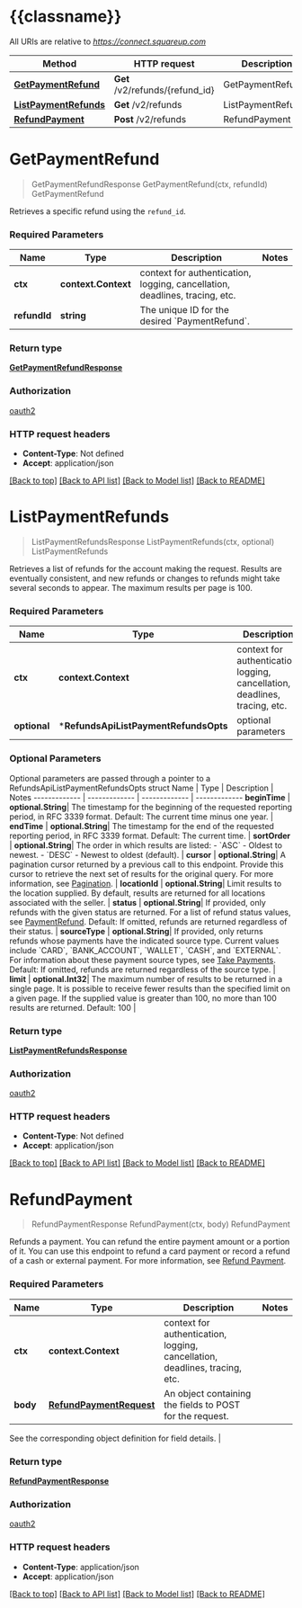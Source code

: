 # {{classname}}

All URIs are relative to *https://connect.squareup.com*

 Method                                                     | HTTP request                    | Description        
------------------------------------------------------------|---------------------------------|--------------------
 [**GetPaymentRefund**](RefundsApi.md#GetPaymentRefund)     | **Get** /v2/refunds/{refund_id} | GetPaymentRefund   
 [**ListPaymentRefunds**](RefundsApi.md#ListPaymentRefunds) | **Get** /v2/refunds             | ListPaymentRefunds 
 [**RefundPayment**](RefundsApi.md#RefundPayment)           | **Post** /v2/refunds            | RefundPayment      

# **GetPaymentRefund**

> GetPaymentRefundResponse GetPaymentRefund(ctx, refundId)
> GetPaymentRefund

Retrieves a specific refund using the `refund_id`.

### Required Parameters

 Name         | Type                | Description                                                                 | Notes 
--------------|---------------------|-----------------------------------------------------------------------------|-------
 **ctx**      | **context.Context** | context for authentication, logging, cancellation, deadlines, tracing, etc. 
 **refundId** | **string**          | The unique ID for the desired &#x60;PaymentRefund&#x60;.                    |

### Return type

[**GetPaymentRefundResponse**](GetPaymentRefundResponse.md)

### Authorization

[oauth2](../README.md#oauth2)

### HTTP request headers

- **Content-Type**: Not defined
- **Accept**: application/json

[[Back to top]](#) [[Back to API list]](../README.md#documentation-for-api-endpoints) [[Back to Model list]](../README.md#documentation-for-models) [[Back to README]](../README.md)

# **ListPaymentRefunds**

> ListPaymentRefundsResponse ListPaymentRefunds(ctx, optional)
> ListPaymentRefunds

Retrieves a list of refunds for the account making the request. Results are eventually consistent, and new refunds or
changes to refunds might take several seconds to appear. The maximum results per page is 100.

### Required Parameters

 Name         | Type                                  | Description                                                                 | Notes                
--------------|---------------------------------------|-----------------------------------------------------------------------------|----------------------
 **ctx**      | **context.Context**                   | context for authentication, logging, cancellation, deadlines, tracing, etc. 
 **optional** | ***RefundsApiListPaymentRefundsOpts** | optional parameters                                                         | nil if no parameters 

### Optional Parameters

Optional parameters are passed through a pointer to a RefundsApiListPaymentRefundsOpts struct
Name | Type | Description | Notes
------------- | ------------- | ------------- | -------------
**beginTime** | **optional.String**| The timestamp for the beginning of the requested reporting period, in RFC 3339
format. Default: The current time minus one year. |
**endTime** | **optional.String**| The timestamp for the end of the requested reporting period, in RFC 3339 format.
Default: The current time. |
**sortOrder** | **optional.String**| The order in which results are listed: - &#x60;ASC&#x60; - Oldest to newest. -
&#x60;DESC&#x60; - Newest to oldest (default). |
**cursor** | **optional.String**| A pagination cursor returned by a previous call to this endpoint. Provide this cursor
to retrieve the next set of results for the original query. For more information,
see [Pagination](https://developer.squareup.com/docs/basics/api101/pagination). |
**locationId** | **optional.String**| Limit results to the location supplied. By default, results are returned for all
locations associated with the seller. |
**status** | **optional.String**| If provided, only refunds with the given status are returned. For a list of refund
status values, see [PaymentRefund](entity:PaymentRefund). Default: If omitted, refunds are returned regardless of their
status. |
**sourceType** | **optional.String**| If provided, only returns refunds whose payments have the indicated source type.
Current values include &#x60;CARD&#x60;, &#x60;BANK_ACCOUNT&#x60;, &#x60;WALLET&#x60;, &#x60;CASH&#x60;, and
&#x60;EXTERNAL&#x60;. For information about these payment source types,
see [Take Payments](https://developer.squareup.com/docs/payments-api/take-payments). Default: If omitted, refunds are
returned regardless of the source type. |
**limit** | **optional.Int32**| The maximum number of results to be returned in a single page. It is possible to receive
fewer results than the specified limit on a given page. If the supplied value is greater than 100, no more than 100
results are returned. Default: 100 |

### Return type

[**ListPaymentRefundsResponse**](ListPaymentRefundsResponse.md)

### Authorization

[oauth2](../README.md#oauth2)

### HTTP request headers

- **Content-Type**: Not defined
- **Accept**: application/json

[[Back to top]](#) [[Back to API list]](../README.md#documentation-for-api-endpoints) [[Back to Model list]](../README.md#documentation-for-models) [[Back to README]](../README.md)

# **RefundPayment**

> RefundPaymentResponse RefundPayment(ctx, body)
> RefundPayment

Refunds a payment. You can refund the entire payment amount or a portion of it. You can use this endpoint to refund a
card payment or record a refund of a cash or external payment. For more information,
see [Refund Payment](https://developer.squareup.com/docs/payments-api/refund-payments).

### Required Parameters

 Name     | Type                                                | Description                                                                 | Notes 
----------|-----------------------------------------------------|-----------------------------------------------------------------------------|-------
 **ctx**  | **context.Context**                                 | context for authentication, logging, cancellation, deadlines, tracing, etc. 
 **body** | [**RefundPaymentRequest**](RefundPaymentRequest.md) | An object containing the fields to POST for the request.                    

See the corresponding object definition for field details. |

### Return type

[**RefundPaymentResponse**](RefundPaymentResponse.md)

### Authorization

[oauth2](../README.md#oauth2)

### HTTP request headers

- **Content-Type**: application/json
- **Accept**: application/json

[[Back to top]](#) [[Back to API list]](../README.md#documentation-for-api-endpoints) [[Back to Model list]](../README.md#documentation-for-models) [[Back to README]](../README.md)

